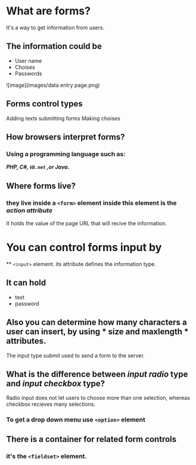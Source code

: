 # What are forms?
It's a way to get information from users.
## The information could be
- User name
- Choises
- Passwords

![image](images/data entry page.png)
## Forms control types 
Adding texts 
submitting forms
Making choises

## How browsers interpret forms?
### Using a programming language such as:
 ***PHP, C#, `VB.net` ,or Java.***

## Where forms live?
### they live inside a `<form>` element **inside** this element is the *action attribute*
It holds the value of the page URL that will recive the information.


# You can control forms input by 
** `<input>` element. its attribute defines the information type.
## It can hold 
- text 
- password
## Also you can determine how many characters a user can insert, by using * size and maxlength * attributes.

The input type *submit* used to send a form to the server.

## What is the difference between *input radio* type and *input checkbox* type?
Radio input does not let users to choose more than one selection, whereas checkbox recieves many selections.

### To get a drop down menu use `<option>` element

## There is a container for related form controls 
### it's the `<fieldset>` element.
